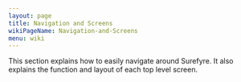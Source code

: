 ```yaml
---
layout: page
title: Navigation and Screens
wikiPageName: Navigation-and-Screens
menu: wiki
---
```


This section explains how to easily navigate around Surefyre. It also explains the function and layout of each top level screen.

